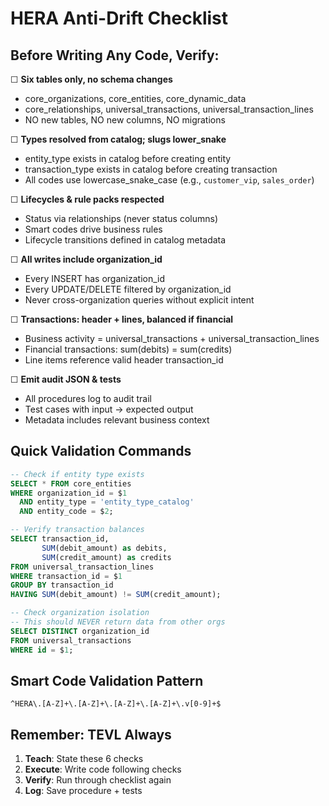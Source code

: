 # HERA Anti-Drift Checklist

## Before Writing Any Code, Verify:

☐ **Six tables only, no schema changes**
  - core_organizations, core_entities, core_dynamic_data
  - core_relationships, universal_transactions, universal_transaction_lines
  - NO new tables, NO new columns, NO migrations

☐ **Types resolved from catalog; slugs lower_snake**
  - entity_type exists in catalog before creating entity
  - transaction_type exists in catalog before creating transaction
  - All codes use lowercase_snake_case (e.g., `customer_vip`, `sales_order`)

☐ **Lifecycles & rule packs respected**
  - Status via relationships (never status columns)
  - Smart codes drive business rules
  - Lifecycle transitions defined in catalog metadata

☐ **All writes include organization_id**
  - Every INSERT has organization_id
  - Every UPDATE/DELETE filtered by organization_id
  - Never cross-organization queries without explicit intent

☐ **Transactions: header + lines, balanced if financial**
  - Business activity = universal_transactions + universal_transaction_lines
  - Financial transactions: sum(debits) = sum(credits)
  - Line items reference valid header transaction_id

☐ **Emit audit JSON & tests**
  - All procedures log to audit trail
  - Test cases with input → expected output
  - Metadata includes relevant business context

## Quick Validation Commands

```sql
-- Check if entity type exists
SELECT * FROM core_entities 
WHERE organization_id = $1 
  AND entity_type = 'entity_type_catalog'
  AND entity_code = $2;

-- Verify transaction balances
SELECT transaction_id, 
       SUM(debit_amount) as debits,
       SUM(credit_amount) as credits
FROM universal_transaction_lines
WHERE transaction_id = $1
GROUP BY transaction_id
HAVING SUM(debit_amount) != SUM(credit_amount);

-- Check organization isolation
-- This should NEVER return data from other orgs
SELECT DISTINCT organization_id 
FROM universal_transactions 
WHERE id = $1;
```

## Smart Code Validation Pattern
```regex
^HERA\.[A-Z]+\.[A-Z]+\.[A-Z]+\.[A-Z]+\.v[0-9]+$
```

## Remember: TEVL Always
1. **Teach**: State these 6 checks
2. **Execute**: Write code following checks
3. **Verify**: Run through checklist again
4. **Log**: Save procedure + tests